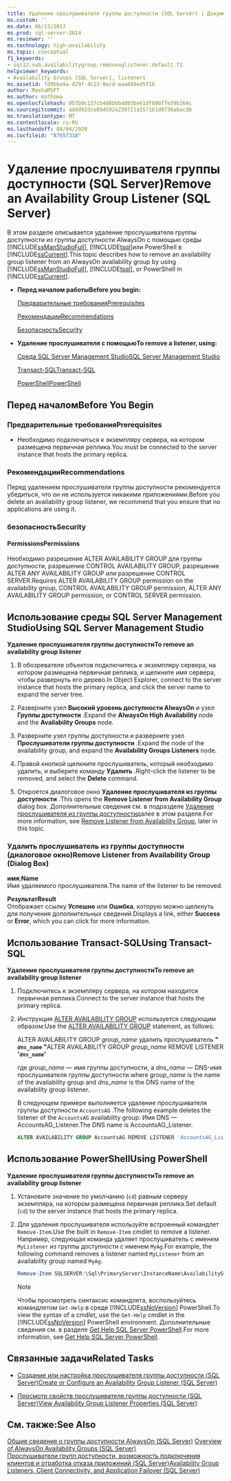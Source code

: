 ```yaml
---
title: Удаление прослушивателя группы доступности (SQL Server) | Документы Майкрософт
ms.custom: ''
ms.date: 06/13/2017
ms.prod: sql-server-2014
ms.reviewer: ''
ms.technology: high-availability
ms.topic: conceptual
f1_keywords:
- sql12.swb.availabilitygroup.removeaglistener.default.f1
helpviewer_keywords:
- Availability Groups [SQL Server], listeners
ms.assetid: fd9bba9a-d29f-4c23-8ecd-aaa049ed5f1b
author: MashaMSFT
ms.author: mathoma
ms.openlocfilehash: 057b9c137cb4d8bbbdd03be61df600f7e59b264c
ms.sourcegitcommit: ad4d92dce894592a259721a1571b1d8736abacdb
ms.translationtype: MT
ms.contentlocale: ru-RU
ms.lasthandoff: 08/04/2020
ms.locfileid: "87657318"
---
```

# <a name="remove-an-availability-group-listener-sql-server"></a><span data-ttu-id="1a6e7-102">Удаление прослушивателя группы доступности (SQL Server)</span><span class="sxs-lookup"><span data-stu-id="1a6e7-102">Remove an Availability Group Listener (SQL Server)</span></span>
  <span data-ttu-id="1a6e7-103">В этом разделе описывается удаление прослушивателя группы доступности из группы доступности AlwaysOn с помощью среды [!INCLUDE[ssManStudioFull](../../../includes/ssmanstudiofull-md.md)], [!INCLUDE[tsql](../../../includes/tsql-md.md)]или PowerShell в [!INCLUDE[ssCurrent](../../../includes/sscurrent-md.md)].</span><span class="sxs-lookup"><span data-stu-id="1a6e7-103">This topic describes how to remove an availability group listener from an AlwaysOn availability group by using [!INCLUDE[ssManStudioFull](../../../includes/ssmanstudiofull-md.md)], [!INCLUDE[tsql](../../../includes/tsql-md.md)], or PowerShell in [!INCLUDE[ssCurrent](../../../includes/sscurrent-md.md)].</span></span>  
  
-   <span data-ttu-id="1a6e7-104">**Перед началом работы**</span><span class="sxs-lookup"><span data-stu-id="1a6e7-104">**Before you begin:**</span></span>  
  
     [<span data-ttu-id="1a6e7-105">Предварительные требования</span><span class="sxs-lookup"><span data-stu-id="1a6e7-105">Prerequisites</span></span>](#Prerequisites)  
  
     [<span data-ttu-id="1a6e7-106">Рекомендации</span><span class="sxs-lookup"><span data-stu-id="1a6e7-106">Recommendations</span></span>](#Recommendations)  
  
     [<span data-ttu-id="1a6e7-107">Безопасность</span><span class="sxs-lookup"><span data-stu-id="1a6e7-107">Security</span></span>](#Security)  
  
-   <span data-ttu-id="1a6e7-108">**Удаление прослушивателя с помощью**</span><span class="sxs-lookup"><span data-stu-id="1a6e7-108">**To remove a listener, using:**</span></span>  
  
     [<span data-ttu-id="1a6e7-109">Среда SQL Server Management Studio</span><span class="sxs-lookup"><span data-stu-id="1a6e7-109">SQL Server Management Studio</span></span>](#SSMSProcedure)  
  
     [<span data-ttu-id="1a6e7-110">Transact-SQL</span><span class="sxs-lookup"><span data-stu-id="1a6e7-110">Transact-SQL</span></span>](#TsqlProcedure)  
  
     [<span data-ttu-id="1a6e7-111">PowerShell</span><span class="sxs-lookup"><span data-stu-id="1a6e7-111">PowerShell</span></span>](#PowerShellProcedure)  
  
##  <a name="before-you-begin"></a><a name="BeforeYouBegin"></a> <span data-ttu-id="1a6e7-112">Перед началом</span><span class="sxs-lookup"><span data-stu-id="1a6e7-112">Before You Begin</span></span>  
  
###  <a name="prerequisites"></a><a name="Prerequisites"></a> <span data-ttu-id="1a6e7-113">Предварительные требования</span><span class="sxs-lookup"><span data-stu-id="1a6e7-113">Prerequisites</span></span>  
  
-   <span data-ttu-id="1a6e7-114">Необходимо подключиться к экземпляру сервера, на котором размещена первичная реплика.</span><span class="sxs-lookup"><span data-stu-id="1a6e7-114">You must be connected to the server instance that hosts the primary replica.</span></span>  
  
###  <a name="recommendations"></a><a name="Recommendations"></a> <span data-ttu-id="1a6e7-115">Рекомендации</span><span class="sxs-lookup"><span data-stu-id="1a6e7-115">Recommendations</span></span>  
 <span data-ttu-id="1a6e7-116">Перед удалением прослушивателя группы доступности рекомендуется убедиться, что он не используется никакими приложениями.</span><span class="sxs-lookup"><span data-stu-id="1a6e7-116">Before you delete an availability group listener, we recommend that you ensure that no applications are using it.</span></span>  
  
###  <a name="security"></a><a name="Security"></a> <span data-ttu-id="1a6e7-117">безопасность</span><span class="sxs-lookup"><span data-stu-id="1a6e7-117">Security</span></span>  
  
####  <a name="permissions"></a><a name="Permissions"></a> <span data-ttu-id="1a6e7-118">Permissions</span><span class="sxs-lookup"><span data-stu-id="1a6e7-118">Permissions</span></span>  
 <span data-ttu-id="1a6e7-119">Необходимо разрешение ALTER AVAILABILITY GROUP для группы доступности, разрешение CONTROL AVAILABILITY GROUP, разрешение ALTER ANY AVAILABILITY GROUP или разрешение CONTROL SERVER.</span><span class="sxs-lookup"><span data-stu-id="1a6e7-119">Requires ALTER AVAILABILITY GROUP permission on the availability group, CONTROL AVAILABILITY GROUP permission, ALTER ANY AVAILABILITY GROUP permission, or CONTROL SERVER permission.</span></span>  
  
##  <a name="using-sql-server-management-studio"></a><a name="SSMSProcedure"></a> <span data-ttu-id="1a6e7-120">Использование среды SQL Server Management Studio</span><span class="sxs-lookup"><span data-stu-id="1a6e7-120">Using SQL Server Management Studio</span></span>  
 <span data-ttu-id="1a6e7-121">**Удаление прослушивателя группы доступности**</span><span class="sxs-lookup"><span data-stu-id="1a6e7-121">**To remove an availability group listener**</span></span>  
  
1.  <span data-ttu-id="1a6e7-122">В обозревателе объектов подключитесь к экземпляру сервера, на котором размещена первичная реплика, и щелкните имя сервера, чтобы развернуть его дерево.</span><span class="sxs-lookup"><span data-stu-id="1a6e7-122">In Object Explorer, connect to the server instance that hosts the primary replica, and click the server name to expand the server tree.</span></span>  
  
2.  <span data-ttu-id="1a6e7-123">Разверните узел **Высокий уровень доступности AlwaysOn** и узел **Группы доступности** .</span><span class="sxs-lookup"><span data-stu-id="1a6e7-123">Expand the **AlwaysOn High Availability** node and the **Availability Groups** node.</span></span>  
  
3.  <span data-ttu-id="1a6e7-124">Разверните узел группы доступности и разверните узел **Прослушиватели группы доступности** .</span><span class="sxs-lookup"><span data-stu-id="1a6e7-124">Expand the node of the availability group, and expand the **Availability Groups Listeners** node.</span></span>  
  
4.  <span data-ttu-id="1a6e7-125">Правой кнопкой щелкните прослушиватель, который необходимо удалить, и выберите команду **Удалить** .</span><span class="sxs-lookup"><span data-stu-id="1a6e7-125">Right-click the listener to be removed, and select the **Delete** command.</span></span>  
  
5.  <span data-ttu-id="1a6e7-126">Откроется диалоговое окно **Удаление прослушивателя из группы доступности** .</span><span class="sxs-lookup"><span data-stu-id="1a6e7-126">This opens the **Remove Listener from Availability Group** dialog box.</span></span> <span data-ttu-id="1a6e7-127">Дополнительные сведения см. в подразделе [Удаление прослушивателя из группы доступности](#AgListenerPropertiesDialog)далее в этом разделе.</span><span class="sxs-lookup"><span data-stu-id="1a6e7-127">For more information, see [Remove Listener from Availability Group](#AgListenerPropertiesDialog), later in this topic.</span></span>  
  
###  <a name="remove-listener-from-availability-group-dialog-box"></a><a name="AgListenerPropertiesDialog"></a><span data-ttu-id="1a6e7-128">Удалить прослушиватель из группы доступности (диалоговое окно)</span><span class="sxs-lookup"><span data-stu-id="1a6e7-128">Remove Listener from Availability Group (Dialog Box)</span></span>  
 <span data-ttu-id="1a6e7-129">**имя**;</span><span class="sxs-lookup"><span data-stu-id="1a6e7-129">**Name**</span></span>  
 <span data-ttu-id="1a6e7-130">Имя удаляемого прослушивателя.</span><span class="sxs-lookup"><span data-stu-id="1a6e7-130">The name of the listener to be removed.</span></span>  
  
 <span data-ttu-id="1a6e7-131">**Результат**</span><span class="sxs-lookup"><span data-stu-id="1a6e7-131">**Result**</span></span>  
 <span data-ttu-id="1a6e7-132">Отображает ссылку **Успешно** или **Ошибка**, которую можно щелкнуть для получения дополнительных сведений.</span><span class="sxs-lookup"><span data-stu-id="1a6e7-132">Displays a link, either **Success** or **Error**, which you can click for more information.</span></span>  
  
##  <a name="using-transact-sql"></a><a name="TsqlProcedure"></a> <span data-ttu-id="1a6e7-133">Использование Transact-SQL</span><span class="sxs-lookup"><span data-stu-id="1a6e7-133">Using Transact-SQL</span></span>  
 <span data-ttu-id="1a6e7-134">**Удаление прослушивателя группы доступности**</span><span class="sxs-lookup"><span data-stu-id="1a6e7-134">**To remove an availability group listener**</span></span>  
  
1.  <span data-ttu-id="1a6e7-135">Подключитесь к экземпляру сервера, на котором находится первичная реплика.</span><span class="sxs-lookup"><span data-stu-id="1a6e7-135">Connect to the server instance that hosts the primary replica.</span></span>  
  
2.  <span data-ttu-id="1a6e7-136">Инструкция [ALTER AVAILABILITY GROUP](/sql/t-sql/statements/alter-availability-group-transact-sql) используется следующим образом:</span><span class="sxs-lookup"><span data-stu-id="1a6e7-136">Use the [ALTER AVAILABILITY GROUP](/sql/t-sql/statements/alter-availability-group-transact-sql) statement, as follows:</span></span>  
  
     <span data-ttu-id="1a6e7-137">ALTER AVAILABILITY GROUP *group_name* удалить прослушиватель **" *`dns_name`* "**</span><span class="sxs-lookup"><span data-stu-id="1a6e7-137">ALTER AVAILABILITY GROUP *group_name* REMOVE LISTENER **'*`dns_name`*'**</span></span>  
  
     <span data-ttu-id="1a6e7-138">где *group_name* — имя группы доступности, а *dns_name* — DNS-имя прослушивателя группы доступности.</span><span class="sxs-lookup"><span data-stu-id="1a6e7-138">where *group_name* is the name of the availability group and *dns_name* is the DNS name of the availability group listener.</span></span>  
  
     <span data-ttu-id="1a6e7-139">В следующем примере выполняется удаление прослушивателя группы доступности `AccountsAG` .</span><span class="sxs-lookup"><span data-stu-id="1a6e7-139">The following example deletes the listener of the `AccountsAG` availability group.</span></span> <span data-ttu-id="1a6e7-140">Имя DNS — AccountsAG_Listener.</span><span class="sxs-lookup"><span data-stu-id="1a6e7-140">The DNS name is AccountsAG_Listener.</span></span>  
  
    ```sql
    ALTER AVAILABILITY GROUP AccountsAG REMOVE LISTENER 'AccountsAG_Listener';  
    ```  
  
##  <a name="using-powershell"></a><a name="PowerShellProcedure"></a> <span data-ttu-id="1a6e7-141">Использование PowerShell</span><span class="sxs-lookup"><span data-stu-id="1a6e7-141">Using PowerShell</span></span>  
 <span data-ttu-id="1a6e7-142">**Удаление прослушивателя группы доступности**</span><span class="sxs-lookup"><span data-stu-id="1a6e7-142">**To remove an availability group listener**</span></span>  
  
1.  <span data-ttu-id="1a6e7-143">Установите значение по умолчанию (`cd`) равным серверу экземпляра, на котором размещена первичная реплика.</span><span class="sxs-lookup"><span data-stu-id="1a6e7-143">Set default (`cd`) to the server instance that hosts the primary replica.</span></span>  
  
2.  <span data-ttu-id="1a6e7-144">Для удаления прослушивателя используйте встроенный командлет `Remove-Item`.</span><span class="sxs-lookup"><span data-stu-id="1a6e7-144">Use the built in `Remove-Item` cmdlet to remove a listener.</span></span> <span data-ttu-id="1a6e7-145">Например, следующая команда удаляет прослушиватель с именем `MyListener` из группы доступности с именем `MyAg`.</span><span class="sxs-lookup"><span data-stu-id="1a6e7-145">For example, the following command removes a listener named `MyListener` from an availability group named `MyAg`.</span></span>  
  
    ```powershell
    Remove-Item SQLSERVER:\Sql\PrimaryServer\InstanceName\AvailabilityGroups\MyAg\AGListeners\MyListener  
    ```  
  
    > [!NOTE]  
    >  <span data-ttu-id="1a6e7-146">Чтобы просмотреть синтаксис командлета, воспользуйтесь командлетом `Get-Help` в среде [!INCLUDE[ssNoVersion](../../../includes/ssnoversion-md.md)] PowerShell.</span><span class="sxs-lookup"><span data-stu-id="1a6e7-146">To view the syntax of a cmdlet, use the `Get-Help` cmdlet in the [!INCLUDE[ssNoVersion](../../../includes/ssnoversion-md.md)] PowerShell environment.</span></span> <span data-ttu-id="1a6e7-147">Дополнительные сведения см. в разделе [Get Help SQL Server PowerShell](../../../powershell/sql-server-powershell.md).</span><span class="sxs-lookup"><span data-stu-id="1a6e7-147">For more information, see [Get Help SQL Server PowerShell](../../../powershell/sql-server-powershell.md).</span></span>  
  
##  <a name="related-tasks"></a><a name="RelatedTasks"></a> <span data-ttu-id="1a6e7-148">Связанные задачи</span><span class="sxs-lookup"><span data-stu-id="1a6e7-148">Related Tasks</span></span>  
  
-   [<span data-ttu-id="1a6e7-149">Создание или настройка прослушивателя группы доступности (SQL Server)</span><span class="sxs-lookup"><span data-stu-id="1a6e7-149">Create or Configure an Availability Group Listener &#40;SQL Server&#41;</span></span>](create-or-configure-an-availability-group-listener-sql-server.md)  
  
-   [<span data-ttu-id="1a6e7-150">Просмотр свойств прослушивателя группы доступности (SQL Server)</span><span class="sxs-lookup"><span data-stu-id="1a6e7-150">View Availability Group Listener Properties &#40;SQL Server&#41;</span></span>](view-availability-group-listener-properties-sql-server.md)  
  
## <a name="see-also"></a><span data-ttu-id="1a6e7-151">См. также:</span><span class="sxs-lookup"><span data-stu-id="1a6e7-151">See Also</span></span>  
 <span data-ttu-id="1a6e7-152">[Общие сведения о группы доступности AlwaysOn &#40;SQL Server&#41;](overview-of-always-on-availability-groups-sql-server.md) </span><span class="sxs-lookup"><span data-stu-id="1a6e7-152">[Overview of AlwaysOn Availability Groups &#40;SQL Server&#41;](overview-of-always-on-availability-groups-sql-server.md) </span></span>  
 [<span data-ttu-id="1a6e7-153">Прослушиватели групп доступности, возможность подключения клиентов и отработка отказа приложений (SQL Server)</span><span class="sxs-lookup"><span data-stu-id="1a6e7-153">Availability Group Listeners, Client Connectivity, and Application Failover &#40;SQL Server&#41;</span></span>](../../listeners-client-connectivity-application-failover.md)  
